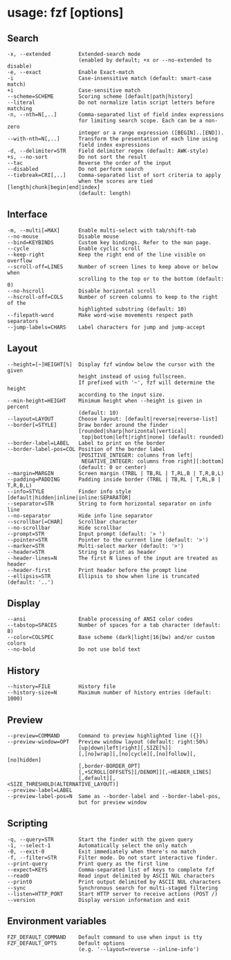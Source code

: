 # usage: fzf [options]

## Search

    -x, --extended         Extended-search mode
                           (enabled by default; +x or --no-extended to disable)
    -e, --exact            Enable Exact-match
    -i                     Case-insensitive match (default: smart-case match)
    +i                     Case-sensitive match
    --scheme=SCHEME        Scoring scheme [default|path|history]
    --literal              Do not normalize latin script letters before matching
    -n, --nth=N[,..]       Comma-separated list of field index expressions
                           for limiting search scope. Each can be a non-zero
                           integer or a range expression ([BEGIN]..[END]).
    --with-nth=N[,..]      Transform the presentation of each line using
                           field index expressions
    -d, --delimiter=STR    Field delimiter regex (default: AWK-style)
    +s, --no-sort          Do not sort the result
    --tac                  Reverse the order of the input
    --disabled             Do not perform search
    --tiebreak=CRI[,..]    Comma-separated list of sort criteria to apply
                           when the scores are tied [length|chunk|begin|end|index]
                           (default: length)

## Interface

    -m, --multi[=MAX]      Enable multi-select with tab/shift-tab
    --no-mouse             Disable mouse
    --bind=KEYBINDS        Custom key bindings. Refer to the man page.
    --cycle                Enable cyclic scroll
    --keep-right           Keep the right end of the line visible on overflow
    --scroll-off=LINES     Number of screen lines to keep above or below when
                           scrolling to the top or to the bottom (default: 0)
    --no-hscroll           Disable horizontal scroll
    --hscroll-off=COLS     Number of screen columns to keep to the right of the
                           highlighted substring (default: 10)
    --filepath-word        Make word-wise movements respect path separators
    --jump-labels=CHARS    Label characters for jump and jump-accept

## Layout

    --height=[~]HEIGHT[%]  Display fzf window below the cursor with the given
                           height instead of using fullscreen.
                           If prefixed with '~', fzf will determine the height
                           according to the input size.
    --min-height=HEIGHT    Minimum height when --height is given in percent
                           (default: 10)
    --layout=LAYOUT        Choose layout: [default|reverse|reverse-list]
    --border[=STYLE]       Draw border around the finder
                           [rounded|sharp|horizontal|vertical|
                            top|bottom|left|right|none] (default: rounded)
    --border-label=LABEL   Label to print on the border
    --border-label-pos=COL Position of the border label
                           [POSITIVE_INTEGER: columns from left|
                            NEGATIVE_INTEGER: columns from right][:bottom]
                           (default: 0 or center)
    --margin=MARGIN        Screen margin (TRBL | TB,RL | T,RL,B | T,R,B,L)
    --padding=PADDING      Padding inside border (TRBL | TB,RL | T,RL,B | T,R,B,L)
    --info=STYLE           Finder info style [default|hidden|inline|inline:SEPARATOR]
    --separator=STR        String to form horizontal separator on info line
    --no-separator         Hide info line separator
    --scrollbar[=CHAR]     Scrollbar character
    --no-scrollbar         Hide scrollbar
    --prompt=STR           Input prompt (default: '> ')
    --pointer=STR          Pointer to the current line (default: '>')
    --marker=STR           Multi-select marker (default: '>')
    --header=STR           String to print as header
    --header-lines=N       The first N lines of the input are treated as header
    --header-first         Print header before the prompt line
    --ellipsis=STR         Ellipsis to show when line is truncated (default: '..')

## Display

    --ansi                 Enable processing of ANSI color codes
    --tabstop=SPACES       Number of spaces for a tab character (default: 8)
    --color=COLSPEC        Base scheme (dark|light|16|bw) and/or custom colors
    --no-bold              Do not use bold text

## History

    --history=FILE         History file
    --history-size=N       Maximum number of history entries (default: 1000)

## Preview

    --preview=COMMAND      Command to preview highlighted line ({})
    --preview-window=OPT   Preview window layout (default: right:50%)
                           [up|down|left|right][,SIZE[%]]
                           [,[no]wrap][,[no]cycle][,[no]follow][,[no]hidden]
                           [,border-BORDER_OPT]
                           [,+SCROLL[OFFSETS][/DENOM]][,~HEADER_LINES]
                           [,default][,<SIZE_THRESHOLD(ALTERNATIVE_LAYOUT)]
    --preview-label=LABEL
    --preview-label-pos=N  Same as --border-label and --border-label-pos,
                           but for preview window

## Scripting

    -q, --query=STR        Start the finder with the given query
    -1, --select-1         Automatically select the only match
    -0, --exit-0           Exit immediately when there's no match
    -f, --filter=STR       Filter mode. Do not start interactive finder.
    --print-query          Print query as the first line
    --expect=KEYS          Comma-separated list of keys to complete fzf
    --read0                Read input delimited by ASCII NUL characters
    --print0               Print output delimited by ASCII NUL characters
    --sync                 Synchronous search for multi-staged filtering
    --listen=HTTP_PORT     Start HTTP server to receive actions (POST /)
    --version              Display version information and exit

## Environment variables

    FZF_DEFAULT_COMMAND    Default command to use when input is tty
    FZF_DEFAULT_OPTS       Default options
                           (e.g. '--layout=reverse --inline-info')
